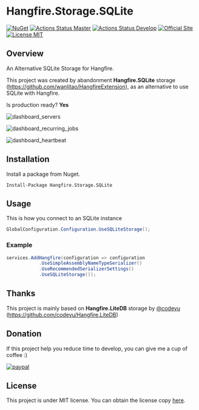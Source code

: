 # Hangfire.Storage.SQLite
[![NuGet](https://buildstats.info/nuget/Hangfire.Storage.SQLite)](https://www.nuget.org/packages/Hangfire.Storage.SQLite)
[![Actions Status Master](https://github.com/raisedapp/Hangfire.Storage.SQLite/workflows/CI-HS-SQLITE/badge.svg?branch=master)](https://github.com/raisedapp/Hangfire.Storage.SQLite/actions)
[![Actions Status Develop](https://github.com/raisedapp/Hangfire.Storage.SQLite/workflows/CI-HS-SQLITE/badge.svg?branch=develop)](https://github.com/raisedapp/Hangfire.Storage.SQLite/actions)
[![Official Site](https://img.shields.io/badge/site-hangfire.io-blue.svg)](http://hangfire.io)
[![License MIT](https://img.shields.io/badge/license-MIT-green.svg)](http://opensource.org/licenses/MIT)

## Overview

An Alternative SQLite Storage for Hangfire.

This project was created by abandonment **Hangfire.SQLite** storage (https://github.com/wanlitao/HangfireExtension), as an alternative to use SQLite with Hangfire.

Is production ready? **Yes**

![dashboard_servers](content/dashboard_servers.png)

![dashboard_recurring_jobs](content/dashboard_recurring_jobs.png)

![dashboard_heartbeat](content/dashboard_heartbeat.png)


## Installation

Install a package from Nuget.

```
Install-Package Hangfire.Storage.SQLite
```

## Usage

This is how you connect to an SQLite instance
```csharp
GlobalConfiguration.Configuration.UseSQLiteStorage();
```

### Example

```csharp
services.AddHangfire(configuration => configuration
            .UseSimpleAssemblyNameTypeSerializer()
            .UseRecommendedSerializerSettings()
            .UseSQLiteStorage());
```

## Thanks

This project is mainly based on **Hangfire.LiteDB** storage by [@codeyu](https://github.com/codeyu) (https://github.com/codeyu/Hangfire.LiteDB)

## Donation
If this project help you reduce time to develop, you can give me a cup of coffee :) 

[![paypal](https://www.paypalobjects.com/en_US/i/btn/btn_donateCC_LG.gif)](https://www.paypal.com/cgi-bin/webscr?cmd=_donations&business=RMLQM296TCM38&item_name=For+the+development+of+Hangfire.Storage.SQLite&currency_code=USD&source=url)

## License
This project is under MIT license. You can obtain the license copy [here](https://github.com/raisedapp/Hangfire.Storage.SQLite/blob/develop/LICENSE).
